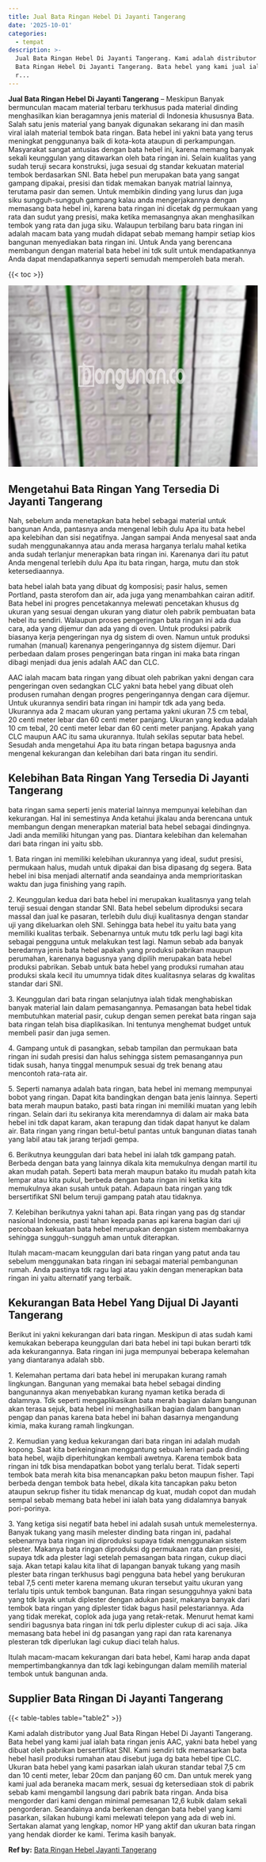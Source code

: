 ```yaml
---
title: Jual Bata Ringan Hebel Di Jayanti Tangerang
date: '2025-10-01'
categories:
  - tempat
description: >-
  Jual Bata Ringan Hebel Di Jayanti Tangerang. Kami adalah distributor yang Jual
  Bata Ringan Hebel Di Jayanti Tangerang. Bata hebel yang kami jual ialah bata
  r...
---
```


**Jual Bata Ringan Hebel Di Jayanti Tangerang** – Meskipun Banyak bermunculan macam material terbaru terkhusus pada material dinding menghasilkan kian beragamnya jenis material di Indonesia khususnya Bata. Salah satu jenis material yang banyak digunakan sekarang ini dan masih viral ialah material tembok bata ringan. Bata hebel ini yakni bata yang terus meningkat penggunanya baik di kota-kota ataupun di perkampungan. Masyarakat sangat antusias dengan bata hebel ini, karena memang banyak sekali keunggulan yang ditawarkan oleh bata ringan ini. Selain kualitas yang sudah teruji secara konstruksi, juga sesuai dg standar kekuatan material tembok berdasarkan SNI. Bata hebel pun merupakan bata yang sangat gampang dipakai, presisi dan tidak memakan banyak matrial lainnya, terutama pasir dan semen. Untuk membikin dinding yang lurus dan juga siku sungguh-sungguh gampang kalau anda mengerjakannya dengan memasang bata hebel ini, karena bata ringan ini dicetak dg permukaan yang rata dan sudut yang presisi, maka ketika memasangnya akan menghasilkan tembok yang rata dan juga siku. Walaupun terbilang baru bata ringan ini adalah macam bata yang mudah didapat sebab memang hampir setiap kios bangunan menyediakan bata ringan ini. Untuk Anda yang berencana membangun dengan material bata hebel ini tdk sulit untuk mendapatkannya Anda dapat mendapatkannya seperti semudah memperoleh bata merah.

{{< toc >}}

![Jual Bata Ringan Hebel Di Jayanti Tangerang](/images/jual-hebel-murah-11.png)

## Mengetahui Bata Ringan Yang Tersedia Di Jayanti Tangerang

Nah, sebelum anda menetapkan bata hebel sebagai material untuk bangunan Anda, pantasnya anda mengenal lebih dulu Apa itu bata hebel apa kelebihan dan sisi negatifnya. Jangan sampai Anda menyesal saat anda sudah menggunakannya atau anda merasa harganya terlalu mahal ketika anda sudah terlanjur menerapkan bata ringan ini. Karenanya dari itu patut Anda mengenal terlebih dulu Apa itu bata ringan, harga, mutu dan stok ketersediaannya.

bata hebel ialah bata yang dibuat dg komposisi; pasir halus, semen Portland, pasta sterofom dan air, ada juga yang menambahkan cairan aditif. Bata hebel ini progres pencetakannya melewati pencetakan khusus dg ukuran yang sesuai dengan ukuran yang diatur oleh pabrik pembuatan bata hebel itu sendiri. Walaupun proses pengeringan bata ringan ini ada dua cara, ada yang dijemur dan ada yang di oven. Untuk produksi pabrik biasanya kerja pengeringan nya dg sistem di oven. Namun untuk produksi rumahan (manual) karenanya pengeringannya dg sistem dijemur. Dari perbedaan dalam proses pengeringan bata ringan ini maka bata ringan dibagi menjadi dua jenis adalah AAC dan CLC.

AAC ialah macam bata ringan yang dibuat oleh pabrikan yakni dengan cara pengeringan oven sedangkan CLC yakni bata hebel yang dibuat oleh produsen rumahan dengan progres pengeringannya dengan cara dijemur. Untuk ukurannya sendiri bata ringan ini hampir tdk ada yang beda. Ukurannya ada 2 macam ukuran yang pertama yakni ukuran 7.5 cm tebal, 20 centi meter lebar dan 60 centi meter panjang. Ukuran yang kedua adalah 10 cm tebal, 20 centi meter lebar dan 60 centi meter panjang. Apakah yang CLC maupun AAC itu sama ukurannya. Itulah sekilas seputar bata hebel. Sesudah anda mengetahui Apa itu bata ringan betapa bagusnya anda mengenal kekurangan dan kelebihan dari bata ringan itu sendiri.

## Kelebihan Bata Ringan Yang Tersedia Di Jayanti Tangerang

bata ringan sama seperti jenis material lainnya mempunyai kelebihan dan kekurangan. Hal ini semestinya Anda ketahui jikalau anda berencana untuk membangun dengan menerapkan material bata hebel sebagai dindingnya. Jadi anda memiliki hitungan yang pas. Diantara kelebihan dan kelemahan dari bata ringan ini yaitu sbb.

1\. Bata ringan ini memiliki kelebihan ukurannya yang ideal, sudut presisi, permukaan halus, mudah untuk dipakai dan bisa dipasang dg segera. Bata hebel ini bisa menjadi alternatif anda seandainya anda memprioritaskan waktu dan juga finishing yang rapih.

2\. Keunggulan kedua dari bata hebel ini merupakan kualitasnya yang telah teruji sesuai dengan standar SNI. Bata hebel sebelum diproduksi secara massal dan jual ke pasaran, terlebih dulu diuji kualitasnya dengan standar uji yang dikeluarkan oleh SNI. Sehingga bata hebel itu yaitu bata yang memiliki kualitas terbaik. Sebenarnya untuk mutu tdk perlu lagi bagi kita sebagai pengguna untuk melakukan test lagi. Namun sebab ada banyak beredarnya jenis bata hebel apakah yang produksi pabrikan maupun perumahan, karenanya bagusnya yang dipilih merupakan bata hebel produksi pabrikan. Sebab untuk bata hebel yang produksi rumahan atau produksi skala kecil itu umumnya tidak dites kualitasnya selaras dg kwalitas standar dari SNI.

3\. Keunggulan dari bata ringan selanjutnya ialah tidak menghabiskan banyak material lain dalam pemasangannya. Pemasangan bata hebel tidak membutuhkan material pasir, cukup dengan semen perekat bata ringan saja bata ringan telah bisa diaplikasikan. Ini tentunya menghemat budget untuk membeli pasir dan juga semen.

4\. Gampang untuk di pasangkan, sebab tampilan dan permukaan bata ringan ini sudah presisi dan halus sehingga sistem pemasangannya pun tidak susah, hanya tinggal menumpuk sesuai dg trek benang atau mencontoh rata-rata air.

5\. Seperti namanya adalah bata ringan, bata hebel ini memang mempunyai bobot yang ringan. Dapat kita bandingkan dengan bata jenis lainnya. Seperti bata merah maupun batako, pasti bata ringan ini memiliki muatan yang lebih ringan. Selain dari itu sekiranya kita merendamnya di dalam air maka bata hebel ini tdk dapat karam, akan terapung dan tidak dapat hanyut ke dalam air. Bata ringan yang ringan betul-betul pantas untuk bangunan diatas tanah yang labil atau tak jarang terjadi gempa.

6\. Berikutnya keunggulan dari bata hebel ini ialah tdk gampang patah. Berbeda dengan bata yang lainnya dikala kita memukulnya dengan martil itu akan mudah patah. Seperti bata merah maupun batako itu mudah patah kita lempar atau kita pukul, berbeda dengan bata ringan ini ketika kita memukulnya akan susah untuk patah. Adapaun bata ringan yang tdk bersertifikat SNI belum teruji gampang patah atau tidaknya.

7\. Kelebihan berikutnya yakni tahan api. Bata ringan yang pas dg standar nasional Indonesia, pasti tahan kepada panas api karena bagian dari uji percobaan kekuatan bata hebel merupakan dengan sistem membakarnya sehingga sungguh-sungguh aman untuk diterapkan.

Itulah macam-macam keunggulan dari bata ringan yang patut anda tau sebelum menggunakan bata ringan ini sebagai material pembangunan rumah. Anda pastinya tdk ragu lagi atau yakin dengan menerapkan bata ringan ini yaitu alternatif yang terbaik.

## Kekurangan Bata Hebel Yang Dijual Di Jayanti Tangerang

Berikut ini yakni kekurangan dari bata ringan. Meskipun di atas sudah kami kemukakan beberapa keunggulan dari bata hebel ini tapi bukan berarti tdk ada kekurangannya. Bata ringan ini juga mempunyai beberapa kelemahan yang diantaranya adalah sbb.

1\. Kelemahan pertama dari bata hebel ini merupakan kurang ramah lingkungan. Bangunan yang memakai bata hebel sebagai dinding bangunannya akan menyebabkan kurang nyaman ketika berada di dalamnya. Tdk seperti mengaplikasikan bata merah bagian dalam bangunan akan terasa sejuk, bata hebel ini menghasilkan bagian dalam bangunan pengap dan panas karena bata hebel ini bahan dasarnya mengandung kimia, maka kurang ramah lingkungan.

2\. Kemudian yang kedua kekurangan dari bata ringan ini adalah mudah kopong. Saat kita berkeinginan menggantung sebuah lemari pada dinding bata hebel, wajib diperhitungkan kembali awetnya. Karena tembok bata ringan ini tdk bisa mendapatkan bobot yang terlalu berat. Tidak seperti tembok bata merah kita bisa menancapkan paku beton maupun fisher. Tapi berbeda dengan tembok bata hebel, dikala kita tancapkan paku beton ataupun sekrup fisher itu tidak menancap dg kuat, mudah copot dan mudah sempal sebab memang bata hebel ini ialah bata yang didalamnya banyak pori-porinya.

3\. Yang ketiga sisi negatif bata hebel ini adalah susah untuk memelesternya. Banyak tukang yang masih melester dinding bata ringan ini, padahal sebenarnya bata ringan ini diproduksi supaya tidak menggunakan sistem plester. Makanya bata ringan diproduksi dg permukaan rata dan presisi, supaya tdk ada plester lagi setelah pemasangan bata ringan, cukup diaci saja. Akan tetapi kalau kita lihat di lapangan banyak tukang yang masih plester bata ringan terkhusus bagi pengguna bata hebel yang berukuran tebal 7,5 centi meter karena memang ukuran tersebut yaitu ukuran yang terlalu tipis untuk tembok bangunan. Bata ringan sesungguhnya yakni bata yang tdk layak untuk diplester dengan adukan pasir, makanya banyak dari tembok bata ringan yang diplester tidak bagus hasil pelestariannya. Ada yang tidak merekat, coplok ada juga yang retak-retak. Menurut hemat kami sendiri bagusnya bata ringan ini tdk perlu diplester cukup di aci saja. Jika memasang bata hebel ini dg pasangan yang rapi dan rata karenanya plesteran tdk diperlukan lagi cukup diaci telah halus.

Itulah macam-macam kekurangan dari bata hebel, Kami harap anda dapat mempertimbangkannya dan tdk lagi kebingungan dalam memilih material tembok untuk bangunan anda.

## Supplier Bata Ringan Di Jayanti Tangerang

{{< table-tables table="table2" >}}

Kami adalah distributor yang Jual Bata Ringan Hebel Di Jayanti Tangerang. Bata hebel yang kami jual ialah bata ringan jenis AAC, yakni bata hebel yang dibuat oleh pabrikan bersertifikat SNI. Kami sendiri tdk memasarkan bata hebel hasil produksi rumahan atau disebut juga dg bata hebel tipe CLC. Ukuran bata hebel yang kami pasarkan ialah ukuran standar tebal 7,5 cm dan 10 centi meter, lebar 20cm dan panjang 60 cm. Dan untuk merek yang kami jual ada beraneka macam merk, sesuai dg ketersediaan stok di pabrik sebab kami mengambil langsung dari pabrik bata ringan. Anda bisa mengorder dari kami dengan minimal pemesanan 12,6 kubik dalam sekali pengorderan. Seandainya anda berkenan dengan bata hebel yang kami pasarkan, silakan hubungi kami melewati telepon yang ada di web ini. Sertakan alamat yang lengkap, nomor HP yang aktif dan ukuran bata ringan yang hendak diorder ke kami. Terima kasih banyak.

**Ref by:** [Bata Ringan Hebel Jayanti Tangerang](https://id.wikipedia.org/wiki/Bata)
